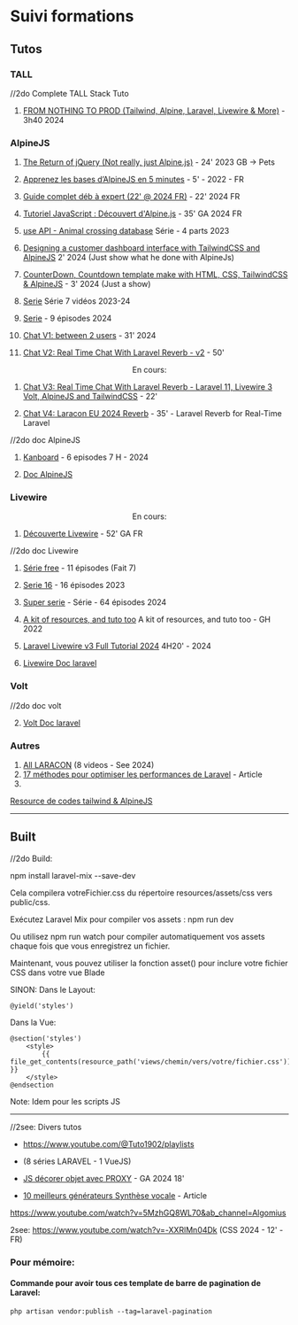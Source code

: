 # Suivi formations

## Tutos

### TALL

//2do Complete TALL Stack Tuto

1) [FROM NOTHING TO PROD (Tailwind, Alpine, Laravel, Livewire & More)](https://www.youtube.com/watch?v=Ul3sfSDEt9U&pp=ygURYWxwaW5lanMgdnMgcmVhY3Q%3D) - 3h40 2024

### AlpineJS

1) [The Return of jQuery (Not really, just Alpine.js)](https://www.youtube.com/watch?v=9K2yeh8Ne5U&ab_channel=LearnWebCode) - 24' 2023 GB → Pets

2) [Apprenez les bases d’AlpineJS en 5 minutes](https://parfaitementweb.fr/cours/apprendre-alpine-js-en-5-minutes) - 5' - 2022 - FR

3) [Guide complet déb à expert (22' @ 2024 FR)](https://www.youtube.com/watch?v=YbTkdUNDsTU&ab_channel=AlinoCodes) - 22' 2024 FR

4) [Tutoriel JavaScript : Découvert d'Alpine.js](https://www.youtube.com/watch?v=BRCwRhAcLJA&t=208s) - 35' GA 2024 FR

5) [use API - Animal crossing database](https://www.youtube.com/watch?v=iBg6XNy2XWc) Série - 4 parts 2023

6) [Designing a customer dashboard interface with TailwindCSS and AlpineJS](https://www.youtube.com/watch?v=U4P3CLuFz0M&pp=ygUIYWxwaW5lanM%3D) 2' 2024 (Just show what he done with AlpineJs)

7) [CounterDown, Countdown template make with HTML, CSS, TailwindCSS & AlpineJS](https://www.youtube.com/watch?v=1nS5Zna60L0&pp=ygUIYWxwaW5lanM%3D) - 3' 2024 (Just a show)

8) [Serie](https://www.youtube.com/watch?v=Z_QQQdNopp4&list=PLr0BjDocnuI1JdTA9aIj5LIM6wcYpvnbq&ab_channel=CodewithBurt) Série 7 vidéos 2023-24

9) [Serie](https://www.youtube.com/watch?v=9RMJojxoJYc&list=PLKbhw6n2iYKhVSp9wAOPFcdD6EDlfDxQt&ab_channel=projectworld) - 9 épisodes 2024

10) [Chat V1: between 2 users](https://www.youtube.com/watch?v=huLSxcxFRl4&list=PLr0BjDocnuI1JdTA9aIj5LIM6wcYpvnbq&index=9) - 31' 2024

11) [Chat V2: Real Time Chat With Laravel Reverb - v2](https://www.youtube.com/watch?v=BEKiNgcBqJw) - 50'

<div style="text-align: center;">En cours:</div>


1) [Chat V3: Real Time Chat With Laravel Reverb - Laravel 11, Livewire 3 Volt, AlpineJS and TailwindCSS](https://www.youtube.com/watch?v=yLGCxxwiygc&pp=ygUIYWxwaW5lanM%3D) - 22'

2) [Chat V4: Laracon EU 2024 Reverb](https://www.youtube.com/watch?v=yrL5eCMpqtc) - 35' - Laravel Reverb for Real-Time Laravel

//2do doc AlpineJS

1) [Kanboard](https://www.youtube.com/playlist?list=PLgsruFcRiyk27mlSSi8GDQ6n687v3oACD) - 6 episodes 7 H - 2024


3) [Doc AlpineJS](https://alpinejs.dev/start-here)

### Livewire

<div style="text-align: center">En cours:</div>

1) [Découverte Livewire](https://www.youtube.com/watch?v=zPNdejemUtg) - 52' GA FR

//2do doc Livewire

1) [Série free](https://livewire.laravel.com/screencast/getting_started/installation) -  11 épisodes (Fait 7)

2) [Serie 16](https://www.youtube.com/watch?v=m10TZpWKAVI&list=PLkZU2rKh1mT-Gx1PhzO5Cj83ntdZRmcbo) - 16 épisodes 2023
   
3) [Super serie](https://www.youtube.com/watch?v=dz6_RFrJQlo&list=PLqDySLfPKRn71KGwiS3JGf9aAseh6Gghz) - Série - 64 épisodes 2024
   
4) [A kit of resources, and tuto too](https://github.com/livewire/awesome-tall-stack?tab=readme-ov-file) A kit of resources, and tuto too - GH 2022
   
5) [Laravel Livewire v3 Full Tutorial 2024](https://www.youtube.com/watch?v=2tOgn2HydKE) 4H20' - 2024

6) [Livewire Doc laravel](https://livewire.laravel.com/docs/)

### Volt

//2do doc volt


2) [Volt Doc laravel](https://livewire.laravel.com/docs/volt)

### Autres

1. [All LARACON](https://www.youtube.com/@LaraconEU) (8 videos - See 2024)
2. [17 méthodes pour optimiser les performances de Laravel](https://kinsta.com/fr/blog/methodes-optimisation-performances-laravel) - Article
3. 

[Resource de codes tailwind & AlpineJS](https://www.penguinui.com/components/table)

---

## Built

//2do Build:

npm install laravel-mix --save-dev

Cela compilera votreFichier.css du répertoire resources/assets/css vers public/css.

Exécutez Laravel Mix pour compiler vos assets :
npm run dev

Ou utilisez npm run watch pour compiler automatiquement vos assets chaque fois que vous enregistrez un fichier.

Maintenant, vous pouvez utiliser la fonction asset() pour inclure votre fichier CSS dans votre vue Blade

SINON:
Dans le Layout:
<head>
    <!-- Autres balises head ici -->

    @yield('styles')
</head>

Dans la Vue:
```
@section('styles')
    <style>
        {{ file_get_contents(resource_path('views/chemin/vers/votre/fichier.css')) }}
    </style>
@endsection
```
Note: Idem pour les scripts JS

---

//2see: Divers tutos

- https://www.youtube.com/@Tuto1902/playlists
- (8 séries LARAVEL - 1 VueJS)

- [JS décorer objet avec PROXY]( 
https://www.youtube.com/watch?v=ORQvQViO1v4&ab_channel=Grafikart.fr) - GA 2024 18'

- [10 meilleurs générateurs Synthèse vocale](https://www.codeur.com/blog/generateur-voix-ia/) - Article


https://www.youtube.com/watch?v=5MzhGQ8WL70&ab_channel=Algomius

2see: https://www.youtube.com/watch?v=-XXRlMn04Dk
(CSS 2024 - 12' - FR)


### Pour mémoire:

#### Commande pour avoir tous ces template de barre de pagination de Laravel:

```
php artisan vendor:publish --tag=laravel-pagination
```
